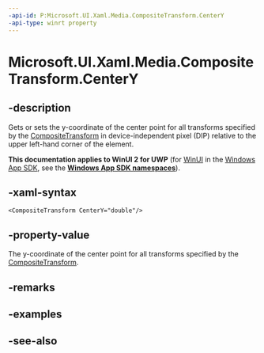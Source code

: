 ```yaml
---
-api-id: P:Microsoft.UI.Xaml.Media.CompositeTransform.CenterY
-api-type: winrt property
---
```


<!-- Property syntax
public double CenterY { get;  set; }
-->

# Microsoft.UI.Xaml.Media.CompositeTransform.CenterY

## -description
Gets or sets the y-coordinate of the center point for all transforms specified by the [CompositeTransform](compositetransform.md) in device-independent pixel (DIP) relative to the upper left-hand corner of the element.

**This documentation applies to WinUI 2 for UWP** (for [WinUI](/windows/apps/winui/winui3/) in the [Windows App SDK](/windows/apps/windows-app-sdk/), see the **[Windows App SDK namespaces](/windows/windows-app-sdk/api/winrt/)**).

## -xaml-syntax
```xaml
<CompositeTransform CenterY="double"/>
```


## -property-value
The y-coordinate of the center point for all transforms specified by the [CompositeTransform](compositetransform.md).

## -remarks

## -examples

## -see-also

